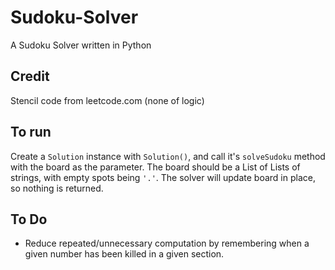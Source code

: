 # Sudoku-Solver
A Sudoku Solver written in Python

## Credit
Stencil code from leetcode.com (none of logic)

## To run
Create a `Solution` instance with `Solution()`, and call it's `solveSudoku` method with the board as the parameter. The board should be a List of Lists of strings, with empty spots being `'.'`. The solver will update board in place, so nothing is returned.

## To Do
- Reduce repeated/unnecessary computation by remembering when a given number has been killed in a given section.
